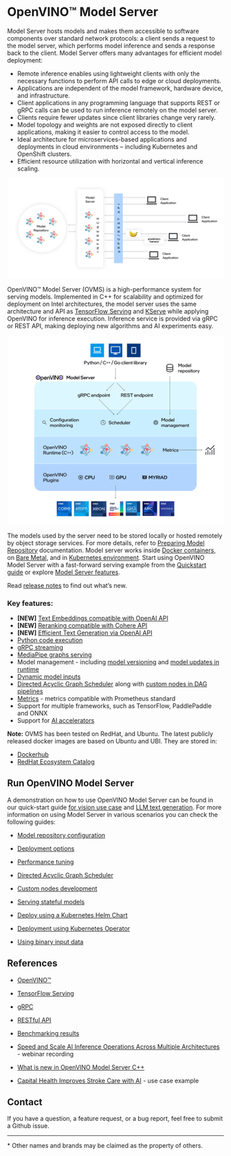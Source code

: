 # OpenVINO&trade; Model Server

Model Server hosts models and makes them accessible to software components over standard network protocols: a client sends a request to the model server, which performs model inference and sends a response back to the client. Model Server offers many advantages for efficient model deployment: 
- Remote inference enables using lightweight clients with only the necessary functions to perform API calls to edge or cloud deployments.
- Applications are independent of the model framework, hardware device, and infrastructure.
- Client applications in any programming language that supports REST or gRPC calls can be used to run inference remotely on the model server.
- Clients require fewer updates since client libraries change very rarely.
- Model topology and weights are not exposed directly to client applications, making it easier to control access to the model.
- Ideal architecture for microservices-based applications and deployments in cloud environments – including Kubernetes and OpenShift clusters.
- Efficient resource utilization with horizontal and vertical inference scaling.

![OVMS diagram](docs/ovms_diagram.png)

OpenVINO&trade; Model Server (OVMS) is a high-performance system for serving models. Implemented in C++ for scalability and optimized for deployment on Intel architectures, the model server uses the same architecture and API as [TensorFlow Serving](https://github.com/tensorflow/serving) and [KServe](https://github.com/kserve/kserve) while applying OpenVINO for inference execution. Inference service is provided via gRPC or REST API, making deploying new algorithms and AI experiments easy.

![OVMS picture](docs/ovms_high_level.png)

The models used by the server need to be stored locally or hosted remotely by object storage services. For more details, refer to [Preparing Model Repository](https://docs.openvino.ai/2024/openvino-workflow/model-server/ovms_docs_models_repository.html) documentation. Model server works inside [Docker containers](https://docs.openvino.ai/2024/openvino-workflow/model-server/ovms_docs_deploying_server.html#deploying-model-server-in-docker-container), on [Bare Metal](https://docs.openvino.ai/2024/openvino-workflow/model-server/ovms_docs_deploying_server.html#deploying-model-server-on-baremetal-without-container), and in [Kubernetes environment](https://docs.openvino.ai/2024/openvino-workflow/model-server/ovms_docs_deploying_server.html#deploying-model-server-in-kubernetes).
Start using OpenVINO Model Server with a fast-forward serving example from the [Quickstart guide](https://docs.openvino.ai/2024/openvino-workflow/model-server/ovms_docs_quick_start_guide.html) or explore [Model Server features](https://docs.openvino.ai/2024/openvino-workflow/model-server/ovms_docs_features.html).

Read [release notes](https://github.com/openvinotoolkit/model_server/releases) to find out what’s new.

### Key features:
- **[NEW]** [Text Embeddings compatible with OpenAI API](https://docs.openvino.ai/2024/openvino-workflow/model-server/ovms_demos_embeddings.html)
- **[NEW]** [Reranking compatible with Cohere API](https://docs.openvino.ai/2024/openvino-workflow/model-server/ovms_demos_rerank.html)
- **[NEW]** [Efficient Text Generation via OpenAI API](https://docs.openvino.ai/2024/openvino-workflow/model-server/ovms_demos_continuous_batching.html)
- [Python code execution](https://docs.openvino.ai/2024/openvino-workflow/model-server/ovms_docs_python_support_reference.html)
- [gRPC streaming](https://docs.openvino.ai/2024/openvino-workflow/model-server/ovms_docs_streaming_endpoints.html)
- [MediaPipe graphs serving](https://docs.openvino.ai/2024/openvino-workflow/model-server/ovms_docs_mediapipe.html) 
- Model management - including [model versioning](https://docs.openvino.ai/2024/openvino-workflow/model-server/ovms_docs_model_version_policy.html) and [model updates in runtime](https://docs.openvino.ai/2024/openvino-workflow/model-server/ovms_docs_online_config_changes.html)
- [Dynamic model inputs](https://docs.openvino.ai/2024/openvino-workflow/model-server/ovms_docs_shape_batch_layout.html)
- [Directed Acyclic Graph Scheduler](https://docs.openvino.ai/2024/openvino-workflow/model-server/ovms_docs_dag.html) along with [custom nodes in DAG pipelines](https://docs.openvino.ai/2024/openvino-workflow/model-server/ovms_docs_custom_node_development.html)
- [Metrics](https://docs.openvino.ai/2024/openvino-workflow/model-server/ovms_docs_metrics.html) - metrics compatible with Prometheus standard
- Support for multiple frameworks, such as TensorFlow, PaddlePaddle and ONNX
- Support for [AI accelerators](https://docs.openvino.ai/2024/about-openvino/compatibility-and-support/supported-devices.html)

**Note:** OVMS has been tested on RedHat, and Ubuntu. The latest publicly released docker images are based on Ubuntu and UBI.
They are stored in:
- [Dockerhub](https://hub.docker.com/r/openvino/model_server)
- [RedHat Ecosystem Catalog](https://catalog.redhat.com/software/containers/intel/openvino-model-server/607833052937385fc98515de)


## Run OpenVINO Model Server

A demonstration on how to use OpenVINO Model Server can be found in our quick-start guide [for vision use case](https://docs.openvino.ai/2024/openvino-workflow/model-server/ovms_docs_quick_start_guide.html) and [LLM text generation](https://docs.openvino.ai/2024/openvino-workflow/model-server/ovms_docs_llm_quickstart.html). 
For more information on using Model Server in various scenarios you can check the following guides:

* [Model repository configuration](https://docs.openvino.ai/2024/openvino-workflow/model-server/ovms_docs_models_repository.html)

* [Deployment options](https://docs.openvino.ai/2024/openvino-workflow/model-server/ovms_docs_deploying_server.html)

* [Performance tuning](https://docs.openvino.ai/2024/openvino-workflow/model-server/ovms_docs_performance_tuning.html)

* [Directed Acyclic Graph Scheduler](https://docs.openvino.ai/2024/openvino-workflow/model-server/ovms_docs_dag.html)

* [Custom nodes development](https://docs.openvino.ai/2024/openvino-workflow/model-server/ovms_docs_custom_node_development.html)

* [Serving stateful models](https://docs.openvino.ai/2024/openvino-workflow/model-server/ovms_docs_stateful_models.html)

* [Deploy using a Kubernetes Helm Chart](https://github.com/openvinotoolkit/operator/tree/main/helm-charts/ovms)

* [Deployment using Kubernetes Operator](https://operatorhub.io/operator/ovms-operator)

* [Using binary input data](https://docs.openvino.ai/2024/openvino-workflow/model-server/ovms_docs_binary_input.html)



## References

* [OpenVINO&trade;](https://software.intel.com/en-us/openvino-toolkit)

* [TensorFlow Serving](https://github.com/tensorflow/serving)

* [gRPC](https://grpc.io/)

* [RESTful API](https://restfulapi.net/)

* [Benchmarking results](https://docs.openvino.ai/2024/about-openvino/performance-benchmarks.html)

* [Speed and Scale AI Inference Operations Across Multiple Architectures](https://techdecoded.intel.io/essentials/speed-and-scale-ai-inference-operations-across-multiple-architectures/?elq_cid=3646480_ts1607680426276&erpm_id=6470692_ts1607680426276) - webinar recording

* [What is new in OpenVINO Model Server C++](https://www.intel.com/content/www/us/en/artificial-intelligence/posts/whats-new-openvino-model-server.html)

* [Capital Health Improves Stroke Care with AI](https://www.intel.co.uk/content/www/uk/en/customer-spotlight/stories/capital-health-ai-customer-story.html) - use case example

## Contact

If you have a question, a feature request, or a bug report, feel free to submit a Github issue.


---
\* Other names and brands may be claimed as the property of others.
